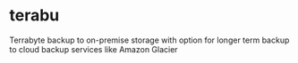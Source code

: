 # terabu
Terrabyte backup to on-premise storage with option for longer term backup to cloud backup services like Amazon Glacier
